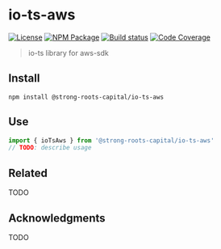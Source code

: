 # io-ts-aws
[![License][]](https://opensource.org/licenses/ISC)
[![NPM Package][]](https://npmjs.org/package/@strong-roots-capital/io-ts-aws)
[![Build status][]](https://travis-ci.org/strong-roots-capital/io-ts-aws)
[![Code Coverage][]](https://codecov.io/gh/strong-roots-capital/io-ts-aws)

[License]: https://img.shields.io/badge/License-ISC-blue.svg
[NPM Package]: https://img.shields.io/npm/v/@strong-roots-capital/io-ts-aws.svg
[Build status]: https://travis-ci.org/strong-roots-capital/io-ts-aws.svg?branch=master
[Code Coverage]: https://codecov.io/gh/strong-roots-capital/io-ts-aws/branch/master/graph/badge.svg

> io-ts library for aws-sdk

## Install

``` shell
npm install @strong-roots-capital/io-ts-aws
```

## Use

``` typescript
import { ioTsAws } from '@strong-roots-capital/io-ts-aws'
// TODO: describe usage
```

## Related

TODO

## Acknowledgments

TODO
